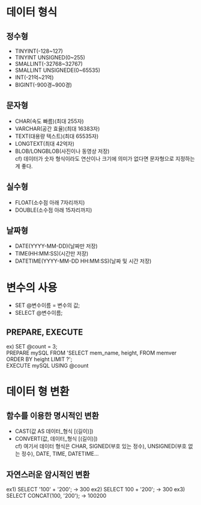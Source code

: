 # 데이터 형식

## 정수형
* TINYINT(-128~127)
* TINYINT UNSIGNED(0~255)
* SMALLINT(-32768~32767)
* SMALLINT UNSIGNEDE(0~65535)
* INT(-21억~21억)
* BIGINT(-900경~900경)

## 문자형
* CHAR(속도 빠름)(최대 255자)
* VARCHAR(공간 효율)(최대 16383자)
* TEXT(대용량 텍스트)(최대 65535자)
* LONGTEXT(최대 42억자)
* BLOB/LONGBLOB(사진이나 동영상 저장)<br>
cf) 데이터가 숫자 형식이라도 연산이나 크기에 의미가 없다면 문자형으로 지정하는게 좋다.

## 실수형
* FLOAT(소수점 아래 7자리까지)
* DOUBLE(소수점 아래 15자리까지)

## 날짜형
* DATE(YYYY-MM-DD)(날짜만 저장)
* TIME(HH:MM:SS)(시간만 저장)
* DATETIME(YYYY-MM-DD HH:MM:SS)(날짜 및 시간 저장)

# 변수의 사용

* SET @변수이름 = 변수의 값;
* SELECT @변수이름;

## PREPARE, EXECUTE
ex) SET @count = 3;<br>
PREPARE mySQL FROM 'SELECT mem_name, height, FROM memver ORDER BY height LIMIT ?';<br>
EXECUTE mySQL USING @count

# 데이터 형 변환

## 함수를 이용한 명시적인 변환
* CAST(값 AS 데이터_형식 [(길이)])
* CONVERT(값, 데이터_형식 [(길이)])<br>
cf) 여기서 데이터 형식은 CHAR, SIGNED(부호 있는 정수), UNSIGNED(부호 없는 정수), DATE, TIME, DATETIME...

## 자연스러운 암시적인 변환
ex1) SELECT '100' + '200'; -> 300
ex2) SELECT 100 + '200'; -> 300
ex3) SELECT CONCAT(100, '200'); -> 100200
